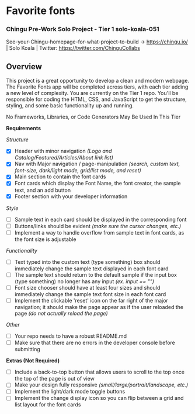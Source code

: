 # Favorite fonts

### Chingu Pre-Work Solo Project - Tier 1 solo-koala-051

See-your-Chingu-homepage-for-what-project-to-build -> https://chingu.io/ | Solo Koala | Twitter: https://twitter.com/ChinguCollabs

## Overview

This project is a great opportunity to develop a clean and modern webpage. The Favorite Fonts app will be completed across tiers, with each tier adding a new level of complexity. You are currently on the Tier 1 repo. You'll be responsible for coding the HTML, CSS, and JavaScript to get the structure, styling, and some basic functionality up and running.

No Frameworks, Libraries, or Code Generators May Be Used In This Tier

**Requirements**

_Structure_

- [x] Header with minor navigation _(Logo and Catalog/Featured/Articles/About link list)_
- [x] Nav with Major navigation / page-manipulation _(search, custom text, font-size, dark/light mode, grid/list mode, and reset)_
- [x] Main section to contain the font cards
- [x] Font cards which display the Font Name, the font creator, the sample text, and an add button
- [x] Footer section with your developer information

_Style_

- [ ] Sample text in each card should be displayed in the corresponding font
- [ ] Buttons/links should be evident _(make sure the cursor changes, etc.)_
- [ ] Implement a way to handle overflow from sample text in font cards, as the font size is adjustable

_Functionality_

- [ ] Text typed into the custom text (type something) box should immediately change the sample text displayed in each font card
- [ ] The sample text should return to the default sample if the input box (type something) no longer has any input _(ex. input == "")_
- [ ] Font size chooser should have at least four sizes and should immediately change the sample text font size in each font card
- [ ] Implement the clickable 'reset' icon on the far right of the major navigation; it should make the page appear as if the user reloaded the page _(do not actually reload the page)_

_Other_

- [ ] Your repo needs to have a robust README.md
- [ ] Make sure that there are no errors in the developer console before submitting

**Extras (Not Required)**

- [ ] Include a back-to-top button that allows users to scroll to the top once the top of the page is out of view
- [ ] Make your design fully responsive _(small/large/portrait/landscape, etc.)_
- [ ] Implement the light/dark mode toggle buttons
- [ ] Implement the change display icon so you can flip between a grid and list layout for the font cards
